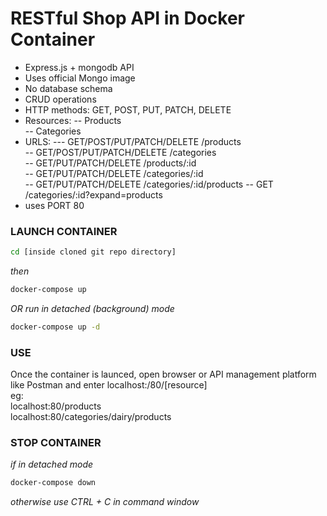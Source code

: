 # RESTful Shop API in Docker Container

- Express.js + mongodb API
- Uses official Mongo image
- No database schema
- CRUD operations 
- HTTP methods: GET, POST, PUT, PATCH, DELETE
- Resources:
-- Products  
-- Categories  
- URLS:
--- GET/POST/PUT/PATCH/DELETE /products  
-- GET/POST/PUT/PATCH/DELETE /categories  
-- GET/PUT/PATCH/DELETE /products/:id  
-- GET/PUT/PATCH/DELETE /categories/:id  
-- GET/PUT/PATCH/DELETE /categories/:id/products
-- GET /categories/:id?expand=products
- uses PORT 80

### LAUNCH CONTAINER

```sh
cd [inside cloned git repo directory]
```
_then_
```sh
docker-compose up 
```
_OR run in detached (background) mode_
```sh
docker-compose up -d
```
### USE
Once the container is launced, open browser or API management platform like Postman and enter 
localhost:/80/[resource]  
eg:  
localhost:80/products  
localhost:80/categories/dairy/products  

### STOP CONTAINER
_if in detached mode_
```sh
docker-compose down
```
_otherwise_
_use CTRL + C in command window_
